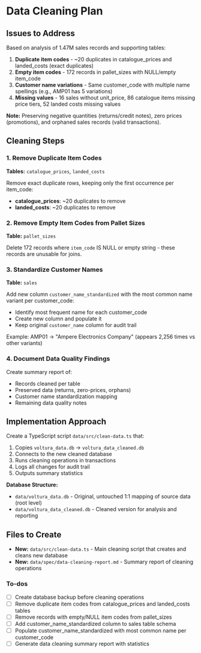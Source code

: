 <!-- 254c5c7a-ad88-4526-bddf-db25f87eafcd 61c20605-0630-4d72-8eed-66228f6a234a -->
# Data Cleaning Plan

## Issues to Address

Based on analysis of 1.47M sales records and supporting tables:

1. **Duplicate item codes** - ~20 duplicates in catalogue_prices and landed_costs (exact duplicates)
2. **Empty item codes** - 172 records in pallet_sizes with NULL/empty item_code
3. **Customer name variations** - Same customer_code with multiple name spellings (e.g., AMP01 has 5 variations)
4. **Missing values** - 16 sales without unit_price, 86 catalogue items missing price tiers, 52 landed costs missing values

**Note:** Preserving negative quantities (returns/credit notes), zero prices (promotions), and orphaned sales records (valid transactions).

## Cleaning Steps

### 1. Remove Duplicate Item Codes

**Tables:** `catalogue_prices`, `landed_costs`

Remove exact duplicate rows, keeping only the first occurrence per item_code:

- **catalogue_prices**: ~20 duplicates to remove
- **landed_costs**: ~20 duplicates to remove

### 2. Remove Empty Item Codes from Pallet Sizes

**Table:** `pallet_sizes`

Delete 172 records where `item_code` IS NULL or empty string - these records are unusable for joins.

### 3. Standardize Customer Names

**Table:** `sales`

Add new column `customer_name_standardized` with the most common name variant per customer_code:

- Identify most frequent name for each customer_code
- Create new column and populate it
- Keep original `customer_name` column for audit trail

Example: AMP01 → "Ampere Electronics Company" (appears 2,256 times vs other variants)

### 4. Document Data Quality Findings

Create summary report of:

- Records cleaned per table
- Preserved data (returns, zero-prices, orphans)
- Customer name standardization mapping
- Remaining data quality notes

## Implementation Approach

Create a TypeScript script `data/src/clean-data.ts` that:

1. Copies `voltura_data.db` → `voltura_data_cleaned.db`
2. Connects to the new cleaned database
3. Runs cleaning operations in transactions
4. Logs all changes for audit trail
5. Outputs summary statistics

**Database Structure:**

- `data/voltura_data.db` - Original, untouched 1:1 mapping of source data (root level)
- `data/voltura_data_cleaned.db` - Cleaned version for analysis and reporting

## Files to Create

- **New:** `data/src/clean-data.ts` - Main cleaning script that creates and cleans new database
- **New:** `data/spec/data-cleaning-report.md` - Summary report of cleaning operations

### To-dos

- [ ] Create database backup before cleaning operations
- [ ] Remove duplicate item codes from catalogue_prices and landed_costs tables
- [ ] Remove records with empty/NULL item codes from pallet_sizes
- [ ] Add customer_name_standardized column to sales table schema
- [ ] Populate customer_name_standardized with most common name per customer_code
- [ ] Generate data cleaning summary report with statistics